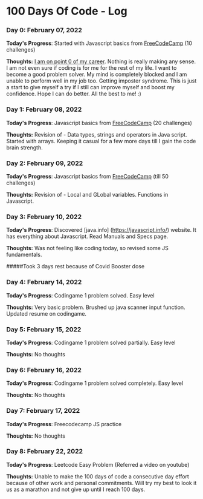 # 100 Days Of Code - Log

### Day 0: February 07, 2022

**Today's Progress**: Started with Javascript basics from [FreeCodeCamp](https://www.freecodecamp.org/) (10 challenges)

**Thoughts:** <ins>I am on point 0 of my career</ins>. Nothing is really making any sense. I am not even sure if coding is for me for the rest of my life. I want to become a good problem solver. My mind is completely blocked and I am unable to perform well in my job too. Getting imposter syndrome. This is just a start to give myself a try if I still can improve myself and boost my confidence. Hope I can do better. All the best to me! :)

### Day 1: February 08, 2022

**Today's Progress**: Javascript basics from [FreeCodeCamp](https://www.freecodecamp.org/) (20 challenges)

**Thoughts:** Revision of - Data types, strings and operators in Java script. Started with arrays. Keeping it casual for a few more days till I gain the code brain strength.

### Day 2: February 09, 2022

**Today's Progress**: Javascript basics from [FreeCodeCamp](https://www.freecodecamp.org/) (till 50 challenges)

**Thoughts:** Revision of - Local and GLobal variables. Functions in Javascript.

### Day 3: February 10, 2022

**Today's Progress**: Discovered [java.info] (https://javascript.info/) website. It has everything about Javascript. Read Manuals and Specs page.

**Thoughts:** Was not feeling like coding today, so revised some JS fundamentals.

#####Took 3 days rest because of Covid Booster dose

### Day 4: February 14, 2022

**Today's Progress**: Codingame 1 problem solved. Easy level

**Thoughts:** Very basic problem. Brushed up java scanner input function. Updated resume on codingame.

### Day 5: February 15, 2022

**Today's Progress**: Codingame 1 problem solved partially. Easy level

**Thoughts:** No thoughts

### Day 6: February 16, 2022

**Today's Progress**: Codingame 1 problem solved completely. Easy level

**Thoughts:** No thoughts

### Day 7: February 17, 2022

**Today's Progress**: Freecodecamp JS practice

**Thoughts:** No thoughts

### Day 8: February 22, 2022

**Today's Progress**: Leetcode Easy Problem (Referred a video on youtube)

**Thoughts:** Unable to make the 100 days of code a consecutive day effort because of other work and personal commitments. Will try my best to look it us as a marathon and not give up until I reach 100 days. 
